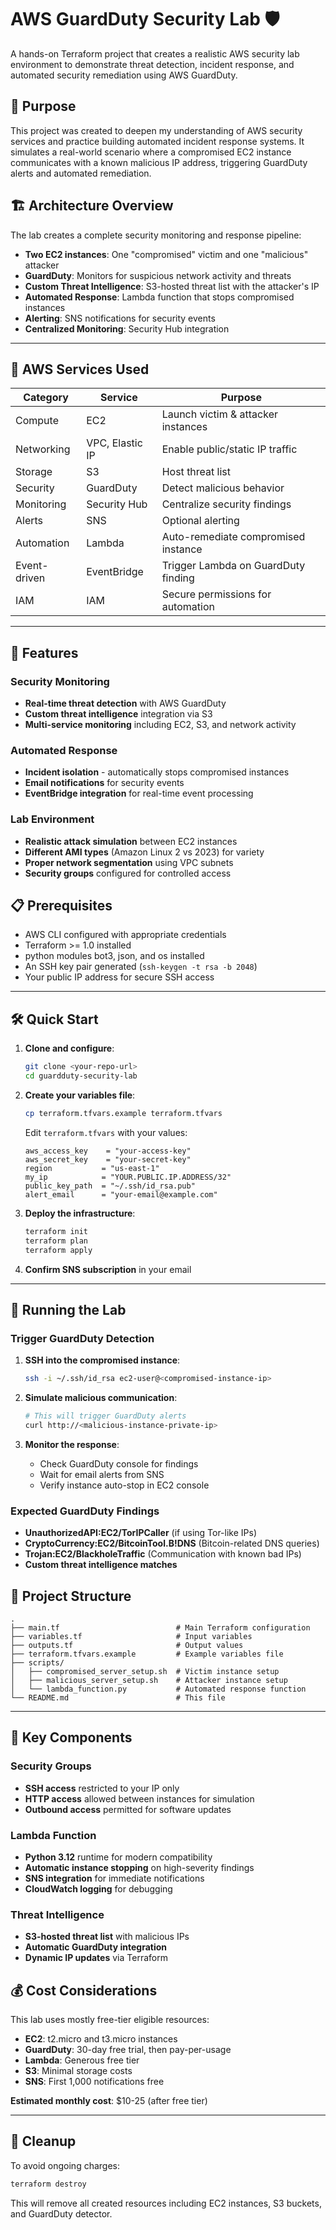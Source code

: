 # AWS GuardDuty Security Lab 🛡️

A hands-on Terraform project that creates a realistic AWS security lab environment to demonstrate threat detection, incident response, and automated security remediation using AWS GuardDuty.

## 🎯 Purpose

This project was created to deepen my understanding of AWS security services and practice building automated incident response systems. It simulates a real-world scenario where a compromised EC2 instance communicates with a known malicious IP address, triggering GuardDuty alerts and automated remediation.

## 🏗️ Architecture Overview

The lab creates a complete security monitoring and response pipeline:

- **Two EC2 instances**: One "compromised" victim and one "malicious" attacker
- **GuardDuty**: Monitors for suspicious network activity and threats
- **Custom Threat Intelligence**: S3-hosted threat list with the attacker's IP
- **Automated Response**: Lambda function that stops compromised instances
- **Alerting**: SNS notifications for security events
- **Centralized Monitoring**: Security Hub integration


---

## 🧰 AWS Services Used

| Category       | Service         | Purpose                               |
|----------------|------------------|----------------------------------------|
| Compute        | EC2              | Launch victim & attacker instances     |
| Networking     | VPC, Elastic IP  | Enable public/static IP traffic        |
| Storage        | S3               | Host threat list                       |
| Security       | GuardDuty        | Detect malicious behavior              |
| Monitoring     | Security Hub     | Centralize security findings           |
| Alerts         | SNS              | Optional alerting                      |
| Automation     | Lambda           | Auto-remediate compromised instance    |
| Event-driven   | EventBridge      | Trigger Lambda on GuardDuty finding    |
| IAM            | IAM              | Secure permissions for automation      |

---

## 🚀 Features

### Security Monitoring
- **Real-time threat detection** with AWS GuardDuty
- **Custom threat intelligence** integration via S3
- **Multi-service monitoring** including EC2, S3, and network activity

### Automated Response
- **Incident isolation** - automatically stops compromised instances
- **Email notifications** for security events
- **EventBridge integration** for real-time event processing

### Lab Environment
- **Realistic attack simulation** between EC2 instances
- **Different AMI types** (Amazon Linux 2 vs 2023) for variety
- **Proper network segmentation** using VPC subnets
- **Security groups** configured for controlled access

## 📋 Prerequisites

- AWS CLI configured with appropriate credentials
- Terraform >= 1.0 installed
- python modules bot3, json, and os installed
- An SSH key pair generated (`ssh-keygen -t rsa -b 2048`)
- Your public IP address for secure SSH access

---


## 🛠️ Quick Start

1. **Clone and configure**:
   ```bash
   git clone <your-repo-url>
   cd guardduty-security-lab
   ```

2. **Create your variables file**:
   ```bash
   cp terraform.tfvars.example terraform.tfvars
   ```
   
   Edit `terraform.tfvars` with your values:
   ```hcl
   aws_access_key    = "your-access-key"
   aws_secret_key    = "your-secret-key"
   region           = "us-east-1"
   my_ip            = "YOUR.PUBLIC.IP.ADDRESS/32"
   public_key_path  = "~/.ssh/id_rsa.pub"
   alert_email      = "your-email@example.com"
   ```

3. **Deploy the infrastructure**:
   ```bash
   terraform init
   terraform plan
   terraform apply
   ```

4. **Confirm SNS subscription** in your email

---

## 🧪 Running the Lab

### Trigger GuardDuty Detection

1. **SSH into the compromised instance**:
   ```bash
   ssh -i ~/.ssh/id_rsa ec2-user@<compromised-instance-ip>
   ```

2. **Simulate malicious communication**:
   ```bash
   # This will trigger GuardDuty alerts
   curl http://<malicious-instance-private-ip>
   ```

3. **Monitor the response**:
   - Check GuardDuty console for findings
   - Wait for email alerts from SNS
   - Verify instance auto-stop in EC2 console

### Expected GuardDuty Findings

- **UnauthorizedAPI:EC2/TorIPCaller** (if using Tor-like IPs)
- **CryptoCurrency:EC2/BitcoinTool.B!DNS** (Bitcoin-related DNS queries)
- **Trojan:EC2/BlackholeTraffic** (Communication with known bad IPs)
- **Custom threat intelligence matches**

## 📁 Project Structure

```
.
├── main.tf                          # Main Terraform configuration
├── variables.tf                     # Input variables
├── outputs.tf                       # Output values
├── terraform.tfvars.example         # Example variables file
├── scripts/
│   ├── compromised_server_setup.sh  # Victim instance setup
│   ├── malicious_server_setup.sh    # Attacker instance setup
│   └── lambda_function.py           # Automated response function
└── README.md                        # This file
```

---
## 🔧 Key Components

### Security Groups
- **SSH access** restricted to your IP only
- **HTTP access** allowed between instances for simulation
- **Outbound access** permitted for software updates

### Lambda Function
- **Python 3.12** runtime for modern compatibility
- **Automatic instance stopping** on high-severity findings
- **SNS integration** for immediate notifications
- **CloudWatch logging** for debugging

### Threat Intelligence
- **S3-hosted threat list** with malicious IPs
- **Automatic GuardDuty integration**
- **Dynamic IP updates** via Terraform

## 💰 Cost Considerations

This lab uses mostly free-tier eligible resources:
- **EC2**: t2.micro and t3.micro instances
- **GuardDuty**: 30-day free trial, then pay-per-usage
- **Lambda**: Generous free tier
- **S3**: Minimal storage costs
- **SNS**: First 1,000 notifications free

**Estimated monthly cost**: $10-25 (after free tier)

----

## 🧹 Cleanup

To avoid ongoing charges:

```bash
terraform destroy
```

This will remove all created resources including EC2 instances, S3 buckets, and GuardDuty detector.
